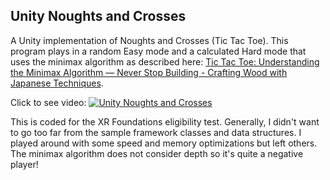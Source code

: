 ## Unity Noughts and Crosses

A Unity implementation of Noughts and Crosses (Tic Tac Toe). This program plays in a random Easy mode and a calculated Hard mode that uses the minimax algorithm as described here: [Tic Tac Toe: Understanding the Minimax Algorithm — Never Stop Building - Crafting Wood with Japanese Techniques](https://www.neverstopbuilding.com/blog/minimax).

Click to see video:
[![Unity Noughts and Crosses](https://img.youtube.com/vi/or8tXsLl58Y/0.jpg)](https://www.youtube.com/watch?v=or8tXsLl58Y "Unity Noughts and Crosses")

This is coded for the XR Foundations eligibility test. Generally, I didn't want to go too far from the sample framework classes and data structures. I played around with some speed and memory optimizations but left others. The minimax algorithm does not consider depth so it's quite a negative player!
